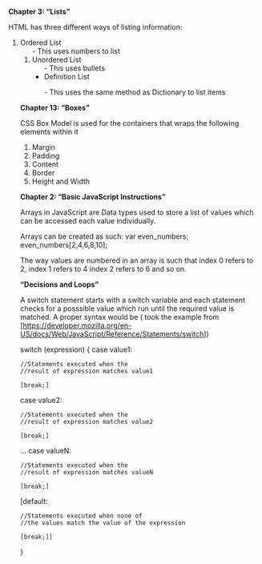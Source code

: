 **Chapter 3: “Lists”**

HTML has three different ways of listing information:
1. Ordered List <ol> - This uses numbers to list
2. Unordered List <ul> - This uses bullets
3. Definition List <dl> - This uses the same method as Dictionary to list items

**Chapter 13: “Boxes”**

CSS Box Model is used for the containers that wraps the following elements within it
1. Margin
2. Padding
3. Content
4. Border
5. Height and Width

**Chapter 2: “Basic JavaScript Instructions”**

Arrays in JavaScript are Data types used to store a list of values which can be accessed each value individually.

Arrays can be created as such: var even_numbers;
even_numbers[2,4,6,8,10];

The way values are numbered in an array is such that index 0 refers to 2, index 1 refers to 4 index 2 refers to 6 and so on.

**“Decisions and Loops”**

A switch statement starts with a switch variable and each statement checks for a posssible value which run until the required value is matched. A proper syntax would be ( took the example from [https://developer.mozilla.org/en-US/docs/Web/JavaScript/Reference/Statements/switch])

switch (expression) {
  case value1:

    //Statements executed when the
    //result of expression matches value1

    [break;]
  case value2:

    //Statements executed when the
    //result of expression matches value2

    [break;]
  ...
  case valueN:

    //Statements executed when the
    //result of expression matches valueN

    [break;]
  [default:
  
    //Statements executed when none of
    //the values match the value of the expression

    [break;]]
}


